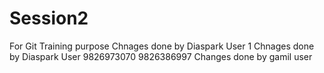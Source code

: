 # Session2
For Git Training purpose
Chnages done by Diaspark User 1
Chnages done by Diaspark User 9826973070 9826386997
Changes done by gamil user

